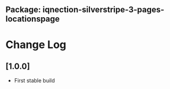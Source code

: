 ## Package: iqnection-silverstripe-3-pages-locationspage
# Change Log


## [1.0.0]
- First stable build